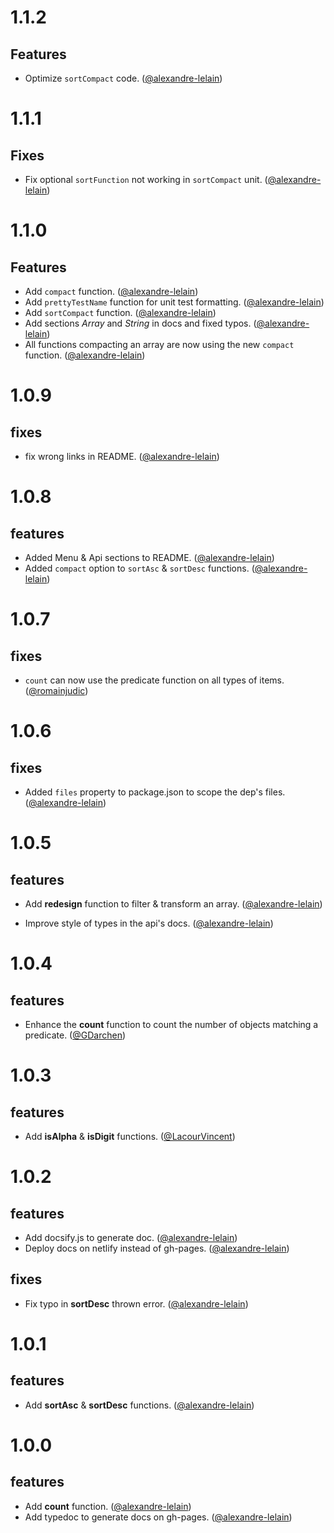 # 1.1.2

## Features

* Optimize `sortCompact` code. ([@alexandre-lelain](https://github.com/alexandre-lelain))

# 1.1.1

## Fixes

* Fix optional `sortFunction` not working in `sortCompact` unit. ([@alexandre-lelain](https://github.com/alexandre-lelain))

# 1.1.0

## Features

* Add `compact` function. ([@alexandre-lelain](https://github.com/alexandre-lelain))
* Add `prettyTestName` function for unit test formatting. ([@alexandre-lelain](https://github.com/alexandre-lelain))
* Add `sortCompact` function. ([@alexandre-lelain](https://github.com/alexandre-lelain))
* Add sections *Array* and *String* in docs and fixed typos. ([@alexandre-lelain](https://github.com/alexandre-lelain))
* All functions compacting an array are now using the new `compact` function. ([@alexandre-lelain](https://github.com/alexandre-lelain))

# 1.0.9

## fixes

* fix wrong links in README. ([@alexandre-lelain](https://github.com/alexandre-lelain))

# 1.0.8

## features

* Added Menu & Api sections to README. ([@alexandre-lelain](https://github.com/alexandre-lelain))
* Added `compact` option to `sortAsc` & `sortDesc` functions. ([@alexandre-lelain](https://github.com/alexandre-lelain))

# 1.0.7

## fixes

* `count` can now use the predicate function on all types of items. ([@romainjudic](https://github.com/romainjudic))

# 1.0.6

## fixes

* Added `files` property to package.json to scope the dep's files. ([@alexandre-lelain](https://github.com/alexandre-lelain))

# 1.0.5

## features

* Add **redesign** function to filter & transform an array. ([@alexandre-lelain](https://github.com/alexandre-lelain))

* Improve style of types in the api's docs. ([@alexandre-lelain](https://github.com/alexandre-lelain))

# 1.0.4

## features

* Enhance the **count** function to count the number of objects matching a predicate. ([@GDarchen](https://github.com/gdarchen))

# 1.0.3

## features

* Add **isAlpha** & **isDigit** functions. ([@LacourVincent](https://github.com/LacourVincent))

# 1.0.2

## features

* Add docsify.js to generate doc. ([@alexandre-lelain](https://github.com/alexandre-lelain))
* Deploy docs on netlify instead of gh-pages. ([@alexandre-lelain](https://github.com/alexandre-lelain))

## fixes

* Fix typo in **sortDesc** thrown error. ([@alexandre-lelain](https://github.com/alexandre-lelain))

# 1.0.1

## features

* Add **sortAsc** & **sortDesc** functions. ([@alexandre-lelain](https://github.com/alexandre-lelain))

# 1.0.0

## features

* Add **count** function. ([@alexandre-lelain](https://github.com/alexandre-lelain))
* Add typedoc to generate docs on gh-pages. ([@alexandre-lelain](https://github.com/alexandre-lelain))
